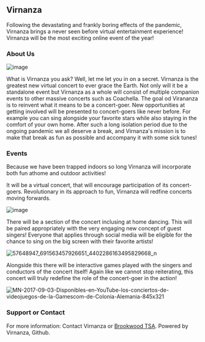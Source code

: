 ## Virnanza

Following the devastating and frankly boring effects of the pandemic, Virnanza brings a never seen before virtual entertainment experience! Virnanza will be the most exciting online event of the year!

### About Us

![image](https://user-images.githubusercontent.com/68302111/155455084-c8bf2fbd-8208-4110-bde6-865463b7dc91.png)

What is Virnanza you ask? Well, let me let you in on a secret. Virnanza is the greatest new virtual concert to ever grace the Earth.
Not only will it be a standalone event but Virnanza as a whole will consist of multiple companion events to other massive concerts such as Coachella. The goal od Virananza is to reinvent what it means to be a concert-goer. New opportunities at getting involved will be presented to concert-goers like never before. For example you can sing alongside your favorite stars while also staying in the comfort of your own home. After such a long isolation period due to the ongoing pandemic we all deserve a break, and Virnanza's mission is to make that break as fun as possible and accompany it with some sick tunes!

### Events

Because we have been trapped indoors so long Virnanza will incorporate both fun athome and outdoor activities!

It will be a virtual concert, that will encourage participation of its concert-goers. Revolutionary in its approach to fun, Virnanza will redfine concerts moving forwards.

![image](https://user-images.githubusercontent.com/68302111/155452728-7526d28b-aeed-4bc0-88b0-3ec1ee9def44.png)

There will be a section of the concert inclusing at home dancing.
This will be paired appropriately with the very engaging new concept of guest singers! Everyone that applies through social media will be eligible for the chance to sing on the big screen with their favorite artists!

![57648947_691563457926651_4402286163495829668_n](https://user-images.githubusercontent.com/68302111/155454004-c9e7d56e-a78b-4fc1-97c0-f52462c63e90.jpg)

Alongside this there will be interactive games played with the singers and conductors of the concert itself! Again like we cannot stop reiterating, this concert will truly redefine the role of the concert-goer in the action!

![MN-2017-09-03-Disponibles-en-YouTube-los-conciertos-de-videojuegos-de-la-Gamescom-de-Colonia-Alemania-845x321](https://user-images.githubusercontent.com/68302111/155453987-22fdc366-ef0a-4476-9caf-09e2e9b5c4f7.jpg)

### Support or Contact

For more information:
Contact Virnanza or [Brookwood TSA](https://brookwoodtsa.weebly.com/).
Powered by Virnanza, Github.

